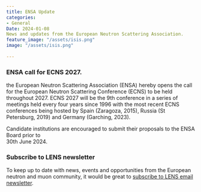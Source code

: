 ```yaml
---
title: ENSA Update
categories:
- General
Date: 2024-01-08
News and updates from the European Neutron Scattering Association.
feature_image: "/assets/isis.png"
image: "/assets/isis.png"
 
---
```


### ENSA call for ECNS 2027.

the European Neutron Scattering Association (ENSA) hereby opens the call for the European 
Neutron Scattering Conference (ECNS) to be held throughout 2027. ECNS 2027 will be the 9th 
conference in a series of meetings held every four years since 1996 with the most recent ECNS 
conferences being hosted by Spain (Zaragoza, 2015), Russia (St Petersburg, 2019) and Germany 
(Garching, 2023).   

 

Candidate institutions are encouraged to submit their proposals to the ENSA Board prior to  
30th June 2024.  
 
### Subscribe to LENS newsletter
To keep up to date with news, events and opportunities from the European neutron and muon community, it would be great to [subscribe to LENS email newsletter](./../../../../../assets/LENSsub.pdf). 
